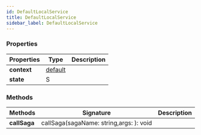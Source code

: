 ```yaml
---
id: DefaultLocalService
title: DefaultLocalService
sidebar_label: DefaultLocalService
---
```




### Properties

| Properties | Type | Description |
| --------- | ---- | ----------- |
| **context** | [default](/framework-api/classes/BasicAppContext.md) |  |
| **state** | S |  |


### Methods

| Methods | Signature | Description |
| --------- | ---- | ----------- |
| **callSaga** | callSaga(sagaName: string,args: ): void |  |
